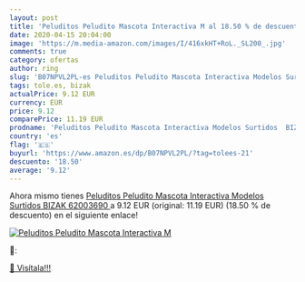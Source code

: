 ```yaml
---
layout: post
title: 'Peluditos Peludito Mascota Interactiva M al 18.50 % de descuento'
date: 2020-04-15 20:04:00
image: 'https://m.media-amazon.com/images/I/416xkHT+RoL._SL200_.jpg'
comments: true
category: ofertas
author: ring
slug: 'B07NPVL2PL-es Peluditos Peludito Mascota Interactiva Modelos Surtidos...'
tags: tole.es, bizak
actualPrice: 9.12 EUR
currency: EUR
price: 9.12
comparePrice: 11.19 EUR
prodname: 'Peluditos Peludito Mascota Interactiva Modelos Surtidos  BIZAK 62003690 '
country: 'es'
flag: '🇪🇸'
buyurl: 'https://www.amazon.es/dp/B07NPVL2PL/?tag=tolees-21'
descuento: '18.50'
average: '9.12'
---
```


Ahora mismo tienes [Peluditos Peludito Mascota Interactiva Modelos Surtidos  BIZAK 62003690 ](https://www.amazon.es/dp/B07NPVL2PL/?tag=tolees-21) a 9.12 EUR (original: 11.19 EUR) (18.50 %  de descuento) en el siguiente enlace!

[![Peluditos Peludito Mascota Interactiva M](https://m.media-amazon.com/images/I/416xkHT+RoL._SL200_.jpg)](https://www.amazon.es/dp/B07NPVL2PL/?tag=tolees-21)

🔎:


[🛒 Visítala!!!](https://www.amazon.es/dp/B07NPVL2PL/?tag=tolees-21)
